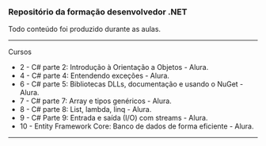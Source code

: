 ### Repositório da formação desenvolvedor .NET

Todo conteúdo foi produzido durante as aulas.

---
Cursos
* 2 - C# parte 2: Introdução à Orientação a Objetos - Alura.
* 4 - C# parte 4: Entendendo exceções - Alura.
* 6 - C# parte 5: Bibliotecas DLLs, documentação e usando o NuGet - Alura.
* 7 - C# parte 7: Array e tipos genéricos - Alura.
* 8 - C# parte 8: List<T>, lambda, linq - Alura.
* 9 - C# Parte 9: Entrada e saída (I/O) com streams - Alura.
* 10 - Entity Framework Core: Banco de dados de forma eficiente - Alura.
---